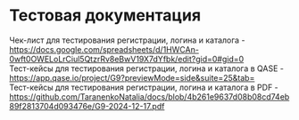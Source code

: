 # Тестовая документация
Чек-лист для тестирования регистрации, логина и каталога - https://docs.google.com/spreadsheets/d/1HWCAn-0wft0OWELoLrCiul5QtzrRv8eBwV19X7dYfbk/edit?gid=0#gid=0  
Тест-кейсы для тестирования регистрации, логина и каталога в QASE - https://app.qase.io/project/G9?previewMode=side&suite=25&tab=  
Тест-кейсы для тестирования регистрации, логина и каталога в PDF -https://github.com/TaranenkoNatalia/docs/blob/4b261e9637d08b08cd74eb89f2813704d093476e/G9-2024-12-17.pdf  
